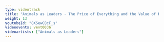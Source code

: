 ```yaml
---
type: videotrack
title: "Animals as Leaders - The Price of Everything and the Value of Nothing"
weight: 13
youtubeId: "8XSewCBcF_s"
videoevents: vevt0036
videoartists: ["Animals as Leaders"]
---
```

